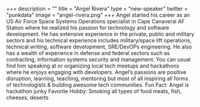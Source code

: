 +++
description = ""
title = "Angel Rivera"
type = "new-speaker"
twitter = "punkdata"
image = "angel-rivera.png"
+++
Angel started his career as an US Air Force Space Systems Operations specialist in Cape Canaveral AF Station where he realized his passion for technology and software development. He has extensive experience in the private, public and military sectors and his technical experience includes military/space lift operations, technical writing, software development, SRE/DevOPs engineering. He also has a wealth of experience in defense and federal sectors such as contracting, information systems security and management.
You can usual find him speaking at or organizing local tech meetups and hackathons where he enjoys engaging with developers.
Angel’s passions are positive disruption, learning, teaching, mentoring but most of all inspiring all forms of technologists & building awesome tech communities.
Fun Fact: Angel is hackathon junky
Favorite Hobby: Smoking all types of food meats, fish, cheeses, deserts